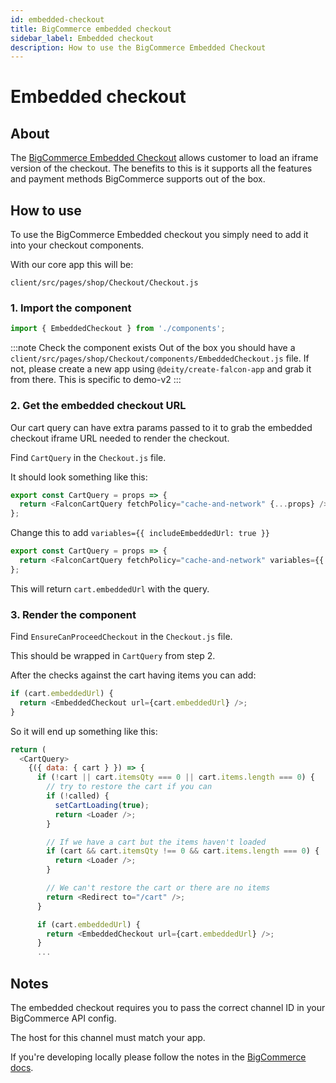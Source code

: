 ```yaml
---
id: embedded-checkout
title: BigCommerce embedded checkout
sidebar_label: Embedded checkout
description: How to use the BigCommerce Embedded Checkout
---
```


# Embedded checkout

## About

The [BigCommerce Embedded Checkout](https://developer.bigcommerce.com/api-docs/storefronts/embedded-checkout/embedded-checkout-tutorial) allows customer to load an iframe version of the checkout. The benefits to this is it supports all the features and payment methods BigCommerce supports out of the box.

## How to use

To use the BigCommerce Embedded checkout you simply need to add it into your checkout components.

With our core app this will be:

`client/src/pages/shop/Checkout/Checkout.js`

### 1. Import the component

```js
import { EmbeddedCheckout } from './components';
```

:::note Check the component exists
Out of the box you should have a `client/src/pages/shop/Checkout/components/EmbeddedCheckout.js` file. If not, please create a new app using `@deity/create-falcon-app` and grab it from there. This is specific to demo-v2
:::

### 2. Get the embedded checkout URL

Our cart query can have extra params passed to it to grab the embedded checkout iframe URL needed to render the checkout.

Find `CartQuery` in the `Checkout.js` file.

It should look something like this:

```js
export const CartQuery = props => {
  return <FalconCartQuery fetchPolicy="cache-and-network" {...props} />;
};
```

Change this to add `variables={{ includeEmbeddedUrl: true }}`

```js
export const CartQuery = props => {
  return <FalconCartQuery fetchPolicy="cache-and-network" variables={{ includeEmbeddedUrl: true }} {...props} />;
};
```

This will return `cart.embeddedUrl` with the query.

### 3. Render the component

Find `EnsureCanProceedCheckout` in the `Checkout.js` file.

This should be wrapped in `CartQuery` from step 2.

After the checks against the cart having items you can add:

```js
if (cart.embeddedUrl) {
  return <EmbeddedCheckout url={cart.embeddedUrl} />;
}
```

So it will end up something like this:

```js
return (
  <CartQuery>
    {({ data: { cart } }) => {
      if (!cart || cart.itemsQty === 0 || cart.items.length === 0) {
        // try to restore the cart if you can
        if (!called) {
          setCartLoading(true);
          return <Loader />;
        }

        // If we have a cart but the items haven't loaded
        if (cart && cart.itemsQty !== 0 && cart.items.length === 0) {
          return <Loader />;
        }

        // We can't restore the cart or there are no items
        return <Redirect to="/cart" />;
      }

      if (cart.embeddedUrl) {
        return <EmbeddedCheckout url={cart.embeddedUrl} />;
      }
      ...
```

## Notes

The embedded checkout requires you to pass the correct channel ID in your BigCommerce API config.

The host for this channel must match your app.

If you're developing locally please follow the notes in the [BigCommerce docs](https://developer.bigcommerce.com/api-docs/storefronts/embedded-checkout/embedded-checkout-tutorial#how-can-i-work-with-embedded-checkout-locally).
